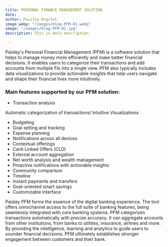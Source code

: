 ```yaml
---
title: PERSONAL FINANCE MANAGEMENT SOLUTION
date: 
author: Paisley Digital
image_webp: "/images/blog-PFM-01.webp"
image: "/images/blog-PFM-01.jpg"
description: This is meta description

---
```

Paisley's Personal Financial Management (PFM) is a software solution that helps to manage money more efficiently and make better financial decisions. It enables users to categorize their transactions and add accounts from multiple FIs into a single view. PFM also typically includes data visualizations to provide actionable insights that help users navigate and shape their financial lives more intuitively.

### **Main features supported by our PFM solution:**

* Transaction analysis

Automatic categorization of transactions/ Intuitive Visualizations

* Budgeting
* Goal setting and tracking
* Expense planning
* Notifications across all devices
* Contextual offerings
* Card-Linked Offers (CLO)
* External account aggregation
* Net worth analysis and wealth management
* Proactive notifications with actionable insights
* Community comparison
* Timeline
* Instant payments and transfers
* Goal-oriented smart savings
* Customizable interface

Paisley PFM forms the essence of the digital banking experience. The tool offers omnichannel access to the full suite of banking features, being seamlessly integrated with core banking systems. PFM categorizes transactions automatically with precise accuracy. It can aggregate accounts from other institutions, from banks to utilities, insurance, airlines and more. By providing the intelligence, learning and analytics to guide users to sounder financial decisions, PFM ultimately establishes stronger engagement between customers and their bank.